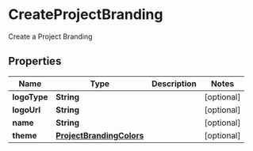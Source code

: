 

# CreateProjectBranding

Create a Project Branding

## Properties

| Name | Type | Description | Notes |
|------------ | ------------- | ------------- | -------------|
|**logoType** | **String** |  |  [optional] |
|**logoUrl** | **String** |  |  [optional] |
|**name** | **String** |  |  [optional] |
|**theme** | [**ProjectBrandingColors**](ProjectBrandingColors.md) |  |  [optional] |




